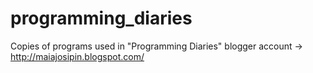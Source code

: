 # programming_diaries
Copies of programs used in "Programming Diaries" blogger account -> http://maiajosipin.blogspot.com/
